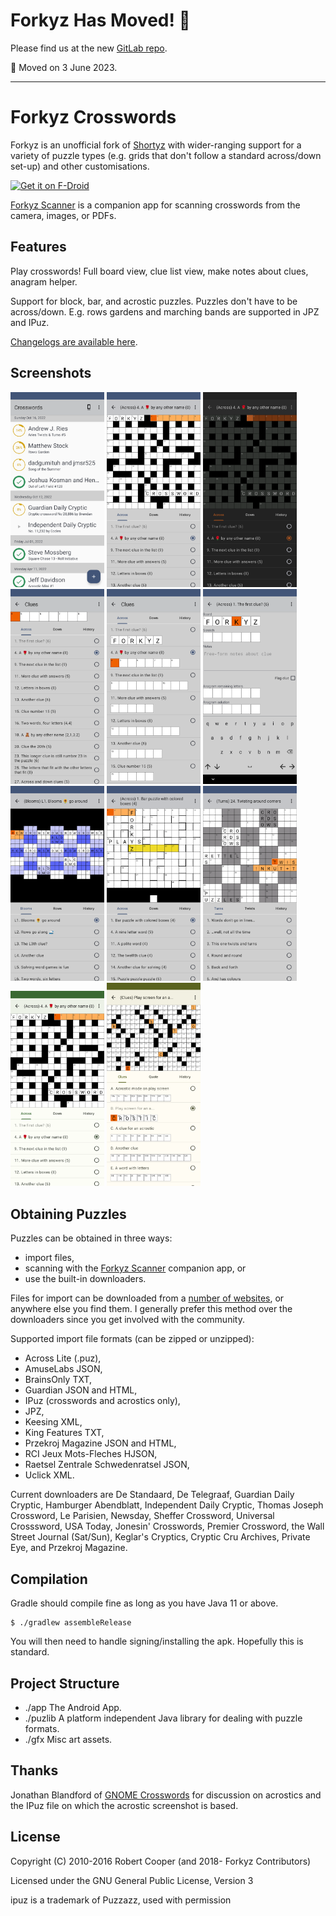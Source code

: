 
# Forkyz Has Moved! 🚴

Please find us at the new [GitLab repo][forkyz-gitlab].

📅 Moved on 3 June 2023.

---

# Forkyz Crosswords

Forkyz is an unofficial fork of [Shortyz](https://github.com/kebernet/shortyz/)
with wider-ranging support for a variety of puzzle types (e.g. grids that don't
follow a standard across/down set-up) and other customisations.

[<img src="https://fdroid.gitlab.io/artwork/badge/get-it-on.png"
     alt="Get it on F-Droid"
     height="80">](https://f-droid.org/packages/app.crossword.yourealwaysbe.forkyz/)

[Forkyz Scanner][forkyz-scanner] is a companion app for scanning crosswords from the camera, images, or PDFs.

## Features

Play crosswords! Full board view, clue list view, make notes about clues, anagram helper.

Support for block, bar, and acrostic puzzles. Puzzles don't have to be across/down. E.g. rows gardens and marching bands are supported in JPZ and IPuz.

[Changelogs are available here][changelogs].

## Screenshots

<img
    alt="The puzzle browse menu"
    src="fastlane/metadata/android/en-US/images/phoneScreenshots/06-BrowseMenu.png"
    width=150
/>
<img
    alt="The standard grid view"
    src="fastlane/metadata/android/en-US/images/phoneScreenshots/01-StandardGrid.png"
    width=150
/>
<img
    alt="The standard grid view in dark mode"
    src="fastlane/metadata/android/en-US/images/phoneScreenshots/02-StandardGridDark.png"
    width=150
/>
<img
    alt="The clue list view"
    src="fastlane/metadata/android/en-US/images/phoneScreenshots/07-ClueList.png"
    width=150
/>
<img
    alt="The clue list view with the words shown with the clue"
    src="fastlane/metadata/android/en-US/images/phoneScreenshots/08-ClueListGrid.png"
    width=150
/>
<img
    alt="The clue/puzzle notes page with anagram helper"
    src="fastlane/metadata/android/en-US/images/phoneScreenshots/09-NotesPage.png"
    width=150
/>
<img
    alt="A rows garden puzzle in the app"
    src="fastlane/metadata/android/en-US/images/phoneScreenshots/03-RowsGarden.png"
    width=150
/>
<img
    alt="A bar puzzle in the app with coloured grid squares"
    src="fastlane/metadata/android/en-US/images/phoneScreenshots/04-BarPuzzle.png"
    width=150
/>
<img
    alt="A twists and turns puzzle in the app"
    src="fastlane/metadata/android/en-US/images/phoneScreenshots/05-TwistsAndTurns.png"
    width=150
/>
<img
    alt="The puzzle themed with dynamic Material You colours"
    src="fastlane/metadata/android/en-US/images/phoneScreenshots/10-DynamicTheme.png"
    width=150
/>
<img
    alt="The play screen for an acrostic puzzle"
    src="fastlane/metadata/android/en-US/images/phoneScreenshots/11-Acrostic.png"
    width=150
/>

## Obtaining Puzzles

Puzzles can be obtained in three ways:

* import files,
* scanning with the [Forkyz Scanner][forkyz-scanner] companion app, or
* use the built-in downloaders.

Files for import can be downloaded from a [number of websites][online-sources], or anywhere else you find them. I generally prefer this method over the downloaders since you get involved with the community.

Supported import file formats (can be zipped or unzipped):

* Across Lite (.puz),
* AmuseLabs JSON,
* BrainsOnly TXT,
* Guardian JSON and HTML,
* IPuz (crosswords and acrostics only),
* JPZ,
* Keesing XML,
* King Features TXT,
* Przekroj Magazine JSON and HTML,
* RCI Jeux Mots-Fleches HJSON,
* Raetsel Zentrale Schwedenratsel JSON,
* Uclick XML.

Current downloaders are De Standaard, De Telegraaf, Guardian Daily Cryptic, Hamburger Abendblatt, Independent Daily Cryptic, Thomas Joseph Crossword, Le Parisien, Newsday, Sheffer Crossword, Universal Crosssword, USA Today, Jonesin' Crosswords, Premier Crossword, the Wall Street Journal (Sat/Sun), Keglar's Cryptics, Cryptic Cru Archives, Private Eye, and Przekroj Magazine.

## Compilation

Gradle should compile fine as long as you have Java 11 or above.

    $ ./gradlew assembleRelease

You will then need to handle signing/installing the apk. Hopefully this is standard.

## Project Structure

  * ./app The Android App.
  * ./puzlib A platform independent Java library for dealing with puzzle formats.
  * ./gfx Misc art assets.

## Thanks

Jonathan Blandford of [GNOME Crosswords][gnome-crosswords] for discussion on acrostics and the IPuz file on which the acrostic screenshot is based.

## License

Copyright (C) 2010-2016 Robert Cooper (and 2018- Forkyz Contributors)

Licensed under the GNU General Public License, Version 3

ipuz is a trademark of Puzzazz, used with permission

[changelogs]: https://yourealwaysbe.github.io/forkyz/changes.html
[forkyz-scanner]: https://gitlab.com/Hague/forkyzscanner
[gnome-crosswords]: https://gitlab.gnome.org/jrb/crosswords
[online-sources]: https://yourealwaysbe.github.io/forkyz/
[forkyz-gitlab]: https://gitlab.com/Hague/forkyz

